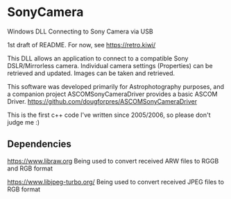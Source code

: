 # SonyCamera
Windows DLL Connecting to Sony Camera via USB

1st draft of README. For now, see https://retro.kiwi/

This DLL allows an application to connect to a compatible Sony DSLR/Mirrorless camera.
Individual camera settings (Properties) can be retrieved and updated.
Images can be taken and retrieved.

This software was developed primarily for Astrophotography purposes, and a companion project ASCOMSonyCameraDriver provides a basic ASCOM Driver.  https://github.com/dougforpres/ASCOMSonyCameraDriver

This is the first c++ code I've written since 2005/2006, so please don't judge me :)

## Dependencies
https://www.libraw.org
Being used to convert received ARW files to RGGB and RGB format

https://www.libjpeg-turbo.org/
Being used to convert received JPEG files to RGB format

